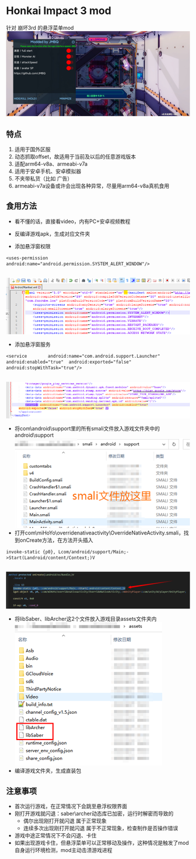 # Honkai Impact 3 mod

针对 崩坏3rd 的悬浮菜单mod
<br>![image](https://github.com/JMBQ/image/blob/main/Honkai-Impact-3-mod/06.jpg)</br>
## 特点
1. 适用于国外区服
2. 动态抓取offset，故适用于当前及以后的任意游戏版本
3. 适配arm64-v8a、armeabi-v7a
4. 适用于安卓手机、安卓模拟器
5. 不夹带私货（比如 广告）
6. armeabi-v7a设备或许会出现各种异常，尽量用arm64-v8a真机食用

## 食用方法

* 看不懂的话，直接看video，内有PC+安卓视频教程

* 反编译游戏apk，生成对应文件夹
* 添加悬浮窗权限
```
<uses-permission android:name="android.permission.SYSTEM_ALERT_WINDOW"/>
```
<br>![image](https://github.com/JMBQ/image/blob/main/Honkai-Impact-3-mod/01.png)</br>
* 添加悬浮窗服务	
```
<service		android:name="com.android.support.Launcher"		android:enabled="true" 	android:exported="false" 	android:stopWithTask="true"/>
```
<br>![image](https://github.com/JMBQ/image/blob/main/Honkai-Impact-3-mod/02.png)</br>
* 将com\android\support里的所有smali文件放入游戏文件夹中的android\support
<br>![image](https://github.com/JMBQ/image/blob/main/Honkai-Impact-3-mod/03.png)</br>
* 打开com\miHoYo\overridenativeactivity\OverrideNativeActivity.smali，找到onCreate方法，在方法开头插入
```
invoke-static {p0}, Lcom/android/support/Main;->Start(Landroid/content/Context;)V
```
<br>![image](https://github.com/JMBQ/image/blob/main/Honkai-Impact-3-mod/04.png)</br>
* 将libSaber、libArcher这2个文件放入游戏目录assets文件夹内
<br>![image](https://github.com/JMBQ/image/blob/main/Honkai-Impact-3-mod/05.png)</br>
* 编译游戏文件夹，生成直装包


## 注意事项
* 首次运行游戏，在正常情况下会跳至悬浮权限界面
* 刚打开游戏就闪退：saber\archer动态库已加密，运行时解密而导致的
  * 偶尔出现刚打开就闪退 属于正常现象
  * 连续多次出现刚打开就闪退 属于不正常现象，检查制作是否操作错误
* 游戏中途正常情况下不会闪退、卡住
* 如果出现游戏卡住，但悬浮菜单可以正常移动及操作，这种情况是触发了mod自身运行环境检测，mod主动击溃游戏进程
